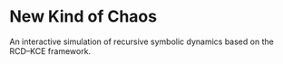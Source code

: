 # New Kind of Chaos

An interactive simulation of recursive symbolic dynamics based on the RCD–KCE framework.
